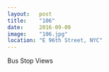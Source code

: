 ```yaml
---
layout:   post
title:    "106"
date:     2016-09-09
image:    "106.jpg"
location: "E 96th Street, NYC"
---
```


Bus Stop Views
